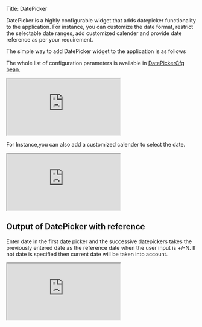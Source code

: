 Title: DatePicker


DatePicker is a highly configurable widget that adds datepicker functionality to the application. For instance, you can customize the date format, restrict the selectable date ranges, add customized calender and provide date reference as per your requirement.

The simple way to add DatePicker widget to the application is as follows

<script src='http://snippets.ariatemplates.com/snippets/github.com/ariatemplates/documentation-code/%VERSION%/snippets/widgets/datepicker/Snippet.tpl?tag=wgtDatePickerSimple&lang=at&outdent=true'></script>

The whole list of configuration parameters is available in [DatePickerCfg bean](http://ariatemplates.com/api/#aria.widgets.CfgBeans:DatePickerCfg ).

<iframe class='samples' src='http://snippets.ariatemplates.com/samples/github.com/ariatemplates/documentation-code/%VERSION%/samples/widgets/datepicker/?skip=1' ></iframe>

For Instance,you can also add a customized calender to select the date.

<script src='http://snippets.ariatemplates.com/snippets/github.com/ariatemplates/documentation-code/%VERSION%/snippets/widgets/datepicker/Snippet.tpl?tag=wgtDatePickerCustom&lang=at&outdent=true'></script>

<iframe class='samples' src='http://snippets.ariatemplates.com/samples/github.com/ariatemplates/documentation-code/%VERSION%/samples/widgets/datepicker/customized/?skip=1' ></iframe>

## Output of DatePicker with reference
Enter date in the first date picker and the successive datepickers takes the previously entered date as the reference date when the user input is +/-N. If not date is specified then current date will be taken into account. 

<iframe class='samples' src='http://snippets.ariatemplates.com/samples/github.com/ariatemplates/documentation-code/%VERSION%/samples/widgets/datepicker/reference/?skip=1' ></iframe>